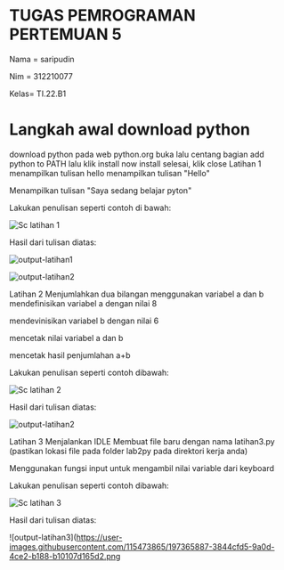 # TUGAS PEMROGRAMAN PERTEMUAN 5
Nama = saripudin

Nim  = 312210077 

Kelas= TI.22.B1

# Langkah awal download python
 download python pada web python.org
 buka lalu centang bagian add python to PATH lalu klik install now
 install selesai, klik close
Latihan 1 menampilkan tulisan hello
menampilkan tulisan "Hello"

Menampilkan tulisan "Saya sedang belajar pyton"

 Lakukan penulisan seperti contoh di bawah:

![Sc latihan 1](https://user-images.githubusercontent.com/115473865/197365780-d61a7a9c-85bb-406a-9cc7-c772fba496a3.png)



Hasil dari tulisan diatas:

![output-latihan1](https://user-images.githubusercontent.com/115473865/197365787-ecb4019a-f415-4030-8eb4-7efa6a701e35.png)

![output-latihan2](https://user-images.githubusercontent.com/115473865/197365838-c89aa69d-697a-41ff-aca2-fbe96bf06948.png)

Latihan 2 Menjumlahkan dua bilangan menggunakan variabel a dan b
mendefinisikan variabel a dengan nilai 8

mendevinisikan variabel b dengan nilai 6

mencetak nilai variabel a dan b

mencetak hasil penjumlahan a+b

 Lakukan penulisan seperti contoh dibawah:

![Sc latihan 2](https://user-images.githubusercontent.com/115473865/197365805-ba1452db-1b8e-4636-8ff7-53dd48db0b85.png)

Hasil dari tulisan diatas:

![output-latihan2](https://user-images.githubusercontent.com/115473865/197365838-c89aa69d-697a-41ff-aca2-fbe96bf06948.png)


Latihan 3 Menjalankan IDLE
Membuat file baru dengan nama latihan3.py (pastikan lokasi file pada folder lab2py pada direktori kerja anda)

Menggunakan fungsi input untuk mengambil nilai variable dari keyboard

 Lakukan penulisan seperti contoh dibawah:

![Sc latihan 3](https://user-images.githubusercontent.com/115473865/197365880-88a46c55-6b49-486c-b6da-a2a20b09172e.png)


Hasil dari tulisan diatas:


![output-latihan3](https://user-images.githubusercontent.com/115473865/197365887-3844cfd5-9a0d-4ce2-b188-b10107d165d2.png




